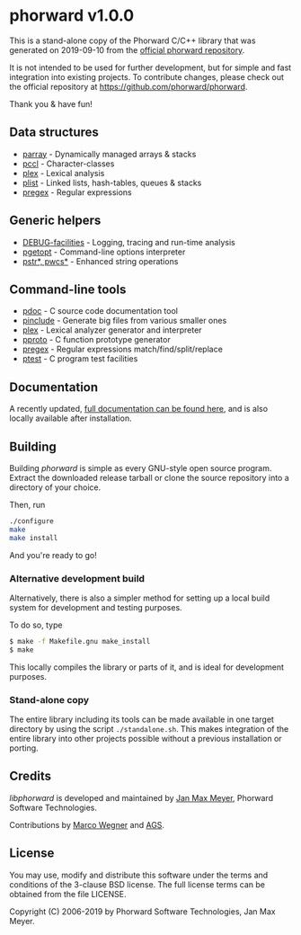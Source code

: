 # phorward v1.0.0

This is a stand-alone copy of the Phorward C/C++ library that was generated on 2019-09-10 from the [official phorward repository](https://github.com/phorward/phorward).

It is not intended to be used for further development, but for simple and fast integration into existing projects. To contribute changes, please check out the official repository at https://github.com/phorward/phorward.

Thank you & have fun!

## Data structures

- [parray](https://raw.githack.com/phorward/phorward/develop/doc/phorward.html#parray) - Dynamically managed arrays & stacks
- [pccl](https://raw.githack.com/phorward/phorward/develop/doc/phorward.html#pccl) - Character-classes
- [plex](https://raw.githack.com/phorward/phorward/develop/doc/phorward.html#plex) - Lexical analysis
- [plist](https://raw.githack.com/phorward/phorward/develop/doc/phorward.html#plist) - Linked lists, hash-tables, queues & stacks
- [pregex](https://raw.githack.com/phorward/phorward/develop/doc/phorward.html#pregex) - Regular expressions

## Generic helpers

- [DEBUG-facilities](https://raw.githack.com/phorward/phorward/develop/doc/phorward.html#ptrace) - Logging, tracing and run-time analysis
- [pgetopt](https://raw.githack.com/phorward/phorward/develop/doc/phorward.html#fn_pgetopt) - Command-line options interpreter
- [pstr*, pwcs*](https://raw.githack.com/phorward/phorward/develop/doc/phorward.html#pstr) - Enhanced string operations

## Command-line tools

- [pdoc](https://raw.githack.com/phorward/phorward/develop/doc/phorward.html#c_pdoc) - C source code documentation tool
- [pinclude](https://raw.githack.com/phorward/phorward/develop/doc/phorward.html#c_pinclude) - Generate big files from various smaller ones
- [plex](https://raw.githack.com/phorward/phorward/develop/doc/phorward.html#c_plex) - Lexical analyzer generator and interpreter
- [pproto](https://raw.githack.com/phorward/phorward/develop/doc/phorward.html#c_pproto) - C function prototype generator
- [pregex](https://raw.githack.com/phorward/phorward/develop/doc/phorward.html#c_pregex) - Regular expressions match/find/split/replace
- [ptest](https://raw.githack.com/phorward/phorward/develop/doc/phorward.html#c_ptest) - C program test facilities

## Documentation

A recently updated, [full documentation can be found here](https://raw.githack.com/phorward/phorward/develop/doc/phorward.html), and is also locally available after installation.

## Building

Building *phorward* is simple as every GNU-style open source program. Extract the downloaded release tarball or clone the source repository into a directory of your choice.

Then, run

```bash
./configure
make
make install
```

And you're ready to go!

### Alternative development build

Alternatively, there is also a simpler method for setting up a local build system for development and testing purposes.

To do so, type

```bash
$ make -f Makefile.gnu make_install
$ make
```

This locally compiles the library or parts of it, and is ideal for development purposes.

### Stand-alone copy

The entire library including its tools can be made available in one target directory by using the script `./standalone.sh`.
This makes integration of the entire library into other projects possible without a previous installation or porting.

## Credits

*libphorward* is developed and maintained by [Jan Max Meyer](https://github.com/phorward/), Phorward Software Technologies.

Contributions by [Marco Wegner](https://github.com/Heavenfighter) and [AGS](https://github.com/FreeBASIC-programmer).

## License

You may use, modify and distribute this software under the terms and conditions of the 3-clause BSD license.
The full license terms can be obtained from the file LICENSE.

Copyright (C) 2006-2019 by Phorward Software Technologies, Jan Max Meyer.
